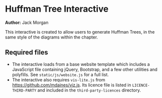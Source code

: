 # Huffman Tree Interactive

**Author:** Jack Morgan

This interactive is created to allow users to generate Huffman Trees, in the same style of the diagrams within the chapter.

## Required files

- The interactive loads from a base website template which includes a JavaScript file containing jQuery, Bootstrap, and a few other utilities and polyfills. See `static/js/website.js` for a full list.
- The interactive also requires `vis-lite.js` from https://github.com/mdaines/viz.js. Its licence file is listed in `LICENCE-THIRD-PARTY` and included in the `third-party-licences` directory.
